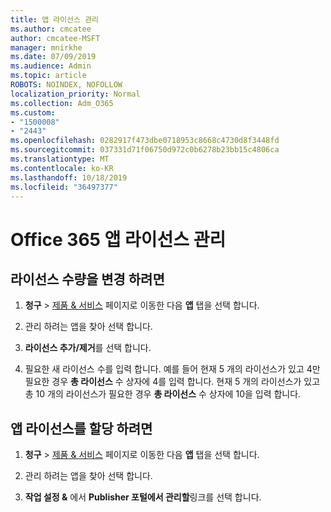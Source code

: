 ```yaml
---
title: 앱 라이선스 관리
ms.author: cmcatee
author: cmcatee-MSFT
manager: mnirkhe
ms.date: 07/09/2019
ms.audience: Admin
ms.topic: article
ROBOTS: NOINDEX, NOFOLLOW
localization_priority: Normal
ms.collection: Adm_O365
ms.custom:
- "1500008"
- "2443"
ms.openlocfilehash: 0282917f473dbe0718953c8668c4730d8f3448fd
ms.sourcegitcommit: 037331d71f06750d972c0b6278b23bb15c4806ca
ms.translationtype: MT
ms.contentlocale: ko-KR
ms.lasthandoff: 10/18/2019
ms.locfileid: "36497377"
---
```

# <a name="manage-office-365-app-licenses"></a>Office 365 앱 라이선스 관리

## <a name="to-change-license-quantity"></a>라이선스 수량을 변경 하려면

1. **청구** > [제품 & 서비스](https://go.microsoft.com/fwlink/p/?linkid=842054) 페이지로 이동한 다음 **앱** 탭을 선택 합니다.

2. 관리 하려는 앱을 찾아 선택 합니다.  

3. **라이선스 추가/제거**를 선택 합니다.

4. 필요한 새 라이선스 수를 입력 합니다. 예를 들어 현재 5 개의 라이선스가 있고 4만 필요한 경우 **총 라이선스** 수 상자에 4를 입력 합니다. 현재 5 개의 라이선스가 있고 총 10 개의 라이선스가 필요한 경우 **총 라이선스** 수 상자에 10을 입력 합니다.

## <a name="to-assign-app-licenses"></a>앱 라이선스를 할당 하려면

1. **청구** > [제품 & 서비스](https://go.microsoft.com/fwlink/p/?linkid=842054) 페이지로 이동한 다음 **앱** 탭을 선택 합니다.

2. 관리 하려는 앱을 찾아 선택 합니다.  

3. **작업 설정 &** 에서 **Publisher 포털에서 관리할**링크를 선택 합니다.